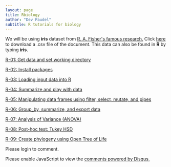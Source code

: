 ```yaml
---
layout: page
title: Rbiology
author: "Dev Paudel"
subtitle: R tutorials for biology
---
```

We will be using **iris** dataset from [R. A. Fisher's famous research.](http://onlinelibrary.wiley.com/doi/10.1111/j.1469-1809.1936.tb02137.x/abstract)
Click [here](https://rbiology.github.io/_data/irisdata.csv) to download a .csv file of the document.
This data can also be found in **R** by typing **iris**.

[R-01: Get data and set working directory](https://rbiology.github.io/2018-02-02-r101_1a/)

[R-02: Install packages](https://rbiology.github.io/2018-02-03-r101-a2/)

[R-03: Loading input data into R](https://rbiology.github.io/2018-02-04-r101-a3/)

[R-04: Summarize and play with data](https://rbiology.github.io/2018-02-05-r101-a4/)

[R-05: Manipulating data frames using filter, select, mutate, and pipes](https://rbiology.github.io/2018-02-06-r101-a5/)

[R-06: Group_by, summarize, and export data](https://rbiology.github.io/2018-02-07-r101-a6/)

[R-07: Analysis of Variance (ANOVA)](https://rbiology.github.io/2018-02-08-r101-a7/)

[R-08: Post-hoc test: Tukey HSD](https://rbiology.github.io/2018-02-09-r101-a8/)

[R-09: Create phylogeny using Open Tree of Life](https://rbiology.github.io/2018-05-25-r09-a9/)


Please login to comment.

<div id="disqus_thread"></div>
<script>

/**
*  RECOMMENDED CONFIGURATION VARIABLES: EDIT AND UNCOMMENT THE SECTION BELOW TO INSERT DYNAMIC VALUES FROM YOUR PLATFORM OR CMS.
*  LEARN WHY DEFINING THESE VARIABLES IS IMPORTANT: https://disqus.com/admin/universalcode/#configuration-variables*/
/*
var disqus_config = function () {
this.page.url = PAGE_URL;  // Replace PAGE_URL with your page's canonical URL variable
this.page.identifier = PAGE_IDENTIFIER; // Replace PAGE_IDENTIFIER with your page's unique identifier variable
};
*/
(function() { // DON'T EDIT BELOW THIS LINE
var d = document, s = d.createElement('script');
s.src = 'https://rbiology-github-io.disqus.com/embed.js';
s.setAttribute('data-timestamp', +new Date());
(d.head || d.body).appendChild(s);
})();
</script>
<noscript>Please enable JavaScript to view the <a href="https://disqus.com/?ref_noscript">comments powered by Disqus.</a></noscript>
                            
